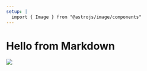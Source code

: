 ```yaml
---
setup: |
  import { Image } from "@astrojs/image/components"
---
```


# Hello from Markdown

<Image src="./image.png" width={544} height={184} />
